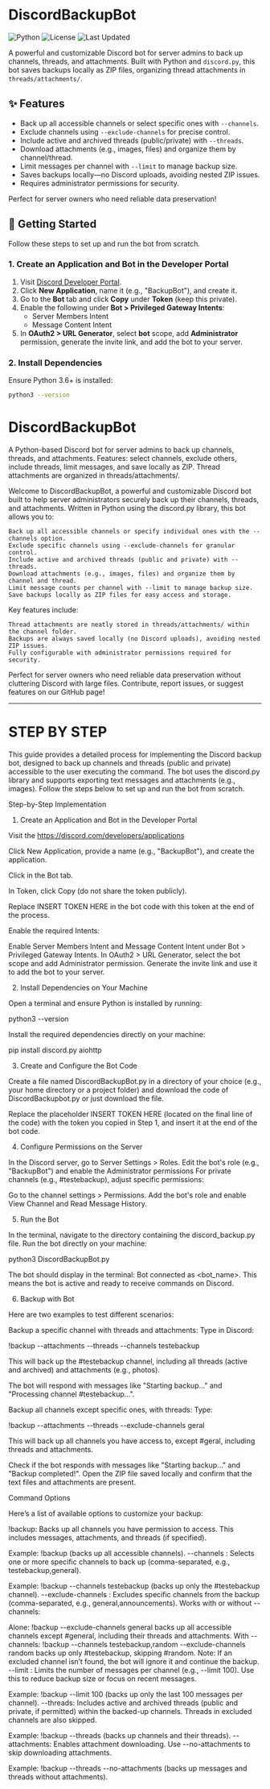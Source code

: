 # DiscordBackupBot

![Python](https://img.shields.io/badge/Python-3.6%2B-blue)
![License](https://img.shields.io/badge/License-MIT-green)
![Last Updated](https://img.shields.io/badge/Last%20Updated-May%202025-orange)

A powerful and customizable Discord bot for server admins to back up channels, threads, and attachments. Built with Python and `discord.py`, this bot saves backups locally as ZIP files, organizing thread attachments in `threads/attachments/`.

## ✨ Features

- Back up all accessible channels or select specific ones with `--channels`.
- Exclude channels using `--exclude-channels` for precise control.
- Include active and archived threads (public/private) with `--threads`.
- Download attachments (e.g., images, files) and organize them by channel/thread.
- Limit messages per channel with `--limit` to manage backup size.
- Saves backups locally—no Discord uploads, avoiding nested ZIP issues.
- Requires administrator permissions for security.

Perfect for server owners who need reliable data preservation!

## 🚀 Getting Started

Follow these steps to set up and run the bot from scratch.

### 1. Create an Application and Bot in the Developer Portal

1. Visit [Discord Developer Portal](https://discord.com/developers/applications).
2. Click **New Application**, name it (e.g., "BackupBot"), and create it.
3. Go to the **Bot** tab and click **Copy** under **Token** (keep this private).
4. Enable the following under **Bot > Privileged Gateway Intents**:
   - Server Members Intent
   - Message Content Intent
5. In **OAuth2 > URL Generator**, select **bot** scope, add **Administrator** permission, generate the invite link, and add the bot to your server.

### 2. Install Dependencies

Ensure Python 3.6+ is installed:

```bash
python3 --version
```



# DiscordBackupBot
A Python-based Discord bot for server admins to back up channels, threads, and attachments. Features: select channels, exclude others, include threads, limit messages, and save locally as ZIP. Thread attachments are organized in threads/attachments/. 

Welcome to DiscordBackupBot, a powerful and customizable Discord bot built to help server administrators securely back up their channels, threads, and attachments. Written in Python using the discord.py library, this bot allows you to:

    Back up all accessible channels or specify individual ones with the --channels option.
    Exclude specific channels using --exclude-channels for granular control.
    Include active and archived threads (public and private) with --threads.
    Download attachments (e.g., images, files) and organize them by channel and thread.
    Limit message counts per channel with --limit to manage backup size.
    Save backups locally as ZIP files for easy access and storage.

Key features include:

    Thread attachments are neatly stored in threads/attachments/ within the channel folder.
    Backups are always saved locally (no Discord uploads), avoiding nested ZIP issues.
    Fully configurable with administrator permissions required for security.

Perfect for server owners who need reliable data preservation without cluttering Discord with large files. Contribute, report issues, or suggest features on our GitHub page!

--------------------------------------------------------------------------------------------------------------------------------------------------------------------------------------------

# STEP BY STEP


This guide provides a detailed process for implementing the Discord backup bot, designed to back up channels and threads (public and private) accessible to the user executing the command. The bot uses the discord.py library and supports exporting text messages and attachments (e.g., images). Follow the steps below to set up and run the bot from scratch.

Step-by-Step Implementation

1. Create an Application and Bot in the Developer Portal

Visit the https://discord.com/developers/applications

Click New Application, provide a name (e.g., "BackupBot"), and create the application.

Click in the Bot tab.

In Token, click Copy (do not share the token publicly). 

Replace INSERT TOKEN HERE in the bot code with this token at the end of the process.

Enable the required Intents:

Enable Server Members Intent and Message Content Intent under Bot > Privileged Gateway Intents.
In OAuth2 > URL Generator, select the bot scope and add Administrator permission.
Generate the invite link and use it to add the bot to your server.



2. Install Dependencies on Your Machine

Open a terminal and ensure Python is installed by running:

python3 --version

Install the required dependencies directly on your machine:

pip install discord.py aiohttp



3. Create and Configure the Bot Code

Create a file named DiscordBackupBot.py in a directory of your choice (e.g., your home directory or a project folder) and download the code of DiscordBackupbot.py or just download the file.

Replace the placeholder INSERT TOKEN HERE (located on the final line of the code) with the token you copied in Step 1, and insert it at the end of the bot code.

4. Configure Permissions on the Server

In the Discord server, go to Server Settings > Roles.
Edit the bot's role (e.g., "BackupBot") and enable the Administrator permissions
For private channels (e.g., #testebackup), adjust specific permissions:

Go to the channel settings > Permissions.
Add the bot's role and enable View Channel and Read Message History.

5. Run the Bot

In the terminal, navigate to the directory containing the discord_backup.py file.
Run the bot directly on your machine:

python3 DiscordBackupBot.py

The bot should display in the terminal: Bot connected as <bot_name>. This means the bot is active and ready to receive commands on Discord.

6. Backup with Bot

Here are two examples to test different scenarios:

Backup a specific channel with threads and attachments: Type in Discord:

!backup --attachments --threads --channels testebackup

This will back up the #testebackup channel, including all threads (active and archived) and attachments (e.g., photos).

The bot will respond with messages like "Starting backup..." and "Processing channel #testebackup...".

Backup all channels except specific ones, with threads: Type:

!backup --attachments --threads --exclude-channels geral

This will back up all channels you have access to, except #geral, including threads and attachments.

Check if the bot responds with messages like "Starting backup..." and "Backup completed!".
Open the ZIP file saved locally and confirm that the text files and attachments are present.



Command Options

Here’s a list of available options to customize your backup:

!backup: Backs up all channels you have permission to access. This includes messages, attachments, and threads (if specified).

Example: !backup (backs up all accessible channels).
--channels <name>: Selects one or more specific channels to back up (comma-separated, e.g., testebackup,general).

Example: !backup --channels testebackup (backs up only the #testebackup channel).
--exclude-channels <name>: Excludes specific channels from the backup (comma-separated, e.g., general,announcements). Works with or without --channels:

Alone: !backup --exclude-channels general backs up all accessible channels except #general, including their threads and attachments.
With --channels: !backup --channels testebackup,random --exclude-channels random backs up only #testebackup, skipping #random.
Note: If an excluded channel isn’t found, the bot will ignore it and continue the backup.
--limit <number>: Limits the number of messages per channel (e.g., --limit 100). Use this to reduce backup size or focus on recent messages.

Example: !backup --limit 100 (backs up only the last 100 messages per channel).
--threads: Includes active and archived threads (public and private, if permitted) within the backed-up channels. Threads in excluded channels are also skipped.

Example: !backup --threads (backs up channels and their threads).
--attachments: Enables attachment downloading. Use --no-attachments to skip downloading attachments.

Example: !backup --threads --no-attachments (backs up messages and threads without attachments).
